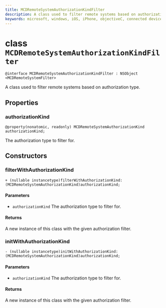 ```yaml
---
title: MCDRemoteSystemAuthorizationKindFilter
description: A class used to filter remote systems based on authorization type.
keywords: microsoft, windows, iOS, iPhone, objectiveC, connected devices, Project Rome
---
```


# class `MCDRemoteSystemAuthorizationKindFilter` 

```
@interface MCDRemoteSystemAuthorizationKindFilter : NSObject <MCDRemoteSystemFilter>
```  

A class used to filter remote systems based on authorization type.

## Properties

### authorizationKind
`@property(nonatomic, readonly) MCDRemoteSystemAuthorizationKind authorizationKind;`

The authorization type to filter for.

## Constructors

### filterWithAuthorizationKind
`+ (nullable instancetype)filterWithAuthorizationKind:(MCDRemoteSystemAuthorizationKind)authorizationKind;`

#### Parameters 
* `authorizationKind` The authorization type to filter for.

#### Returns
A new instance of this class with the given authorization filter.

### initWithAuthorizationKind
`- (nullable instancetype)initWithAuthorizationKind:(MCDRemoteSystemAuthorizationKind)authorizationKind;`

#### Parameters 
* `authorizationKind` The authorization type to filter for.

#### Returns
A new instance of this class with the given authorization filter.